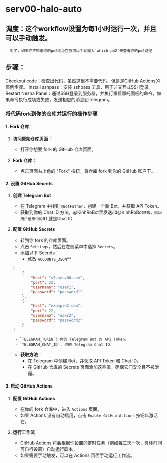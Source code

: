 # serv00-halo-auto
## 调度：这个workflow设置为每1小时运行一次，并且可以手动触发。
    - 对了，如果你不知道你的pm2地址在哪可以手动输入'which pm2'来查看你的pm2路径
## 步骤：
Checkout code：检查出代码，虽然这里不需要代码，但是是GitHub Actions的惯例步骤。
Install sshpass：安装 sshpass 工具，用于非交互式SSH登录。
Restart Nezha Panel：通过SSH登录到服务器，并执行重启哪吒面板的命令。如果命令执行成功或失败，发送相应的消息到Telegram。


### 将代码fork到你的仓库并运行的操作步骤

#### 1. Fork 仓库

1. **访问原始仓库页面**：
    - 打开你想要 fork 的 GitHub 仓库页面。

2. **Fork 仓库**：
    - 点击页面右上角的 "Fork" 按钮，将仓库 fork 到你的 GitHub 账户下。

#### 2. 设置 GitHub Secrets

1. **创建 Telegram Bot**
    - 在 Telegram 中找到 `@BotFather`，创建一个新 Bot，并获取 API Token。
    - 获取到你的 Chat ID 方法，@KinhRoBot里发送/id@KinhRoBot`获取，返回用户信息中的`ID`就是Chat ID

2. **配置 GitHub Secrets**
    - 转到你 fork 的仓库页面。
    - 点击 `Settings`，然后在左侧菜单中选择 `Secrets`。
    - 添加以下 Secrets：
        - 修改 `ACCOUNTS_JSON`**

   ```json
   [
       {
           "host": "s7.serv00.com",
           "port": 22,
           "username": "user1",
           "password": "password1"
       },
       {
           "host": "example2.com",
           "port": 22,
           "username": "user2",
           "password": "password2"
       }
   ]

   ```
        - `TELEGRAM_TOKEN`: 你的 Telegram Bot 的 API Token。
        - `TELEGRAM_CHAT_ID`: 你的 Telegram Chat ID。

    - **获取方法**：
        - 在 Telegram 中创建 Bot，并获取 API Token 和 Chat ID。
        - 在 GitHub 仓库的 Secrets 页面添加这些值，确保它们安全且不被泄露。

#### 3. 启动 GitHub Actions

1. **配置 GitHub Actions**
    - 在你的 fork 仓库中，进入 `Actions` 页面。
    - 如果 Actions 没有自动启用，点击 `Enable GitHub Actions` 按钮以激活它。

2. **运行工作流**
    - GitHub Actions 将会根据你设置的定时任务（例如每三天一次，具体时间可自行设置）自动运行脚本。
    - 如果需要手动触发，可以在 Actions 页面手动运行工作流。
